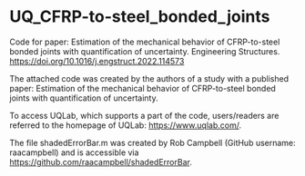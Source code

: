 # UQ_CFRP-to-steel_bonded_joints
Code for paper: Estimation of the mechanical behavior of CFRP-to-steel bonded joints with quantification of uncertainty. Engineering Structures.
https://doi.org/10.1016/j.engstruct.2022.114573

The attached code was created by the authors of a study with a published paper: Estimation of the mechanical behavior of CFRP-to-steel bonded joints with quantification of uncertainty.

To access UQLab, which supports a part of the code, users/readers are referred to the homepage of UQLab: https://www.uqlab.com/.

The file shadedErrorBar.m was created by Rob Campbell (GitHub username: raacampbell) and is accessible via https://github.com/raacampbell/shadedErrorBar.
